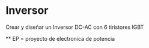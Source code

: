 # Inversor
Crear y diseñar un Inversor DC-AC con 6 tiristores IGBT



** EP = proyecto de electronica de potencia
